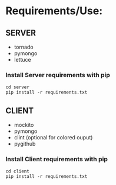 # Requirements/Use:

## SERVER
 * tornado
 * pymongo
 * lettuce

### Install Server requirements with pip

    cd server
    pip install -r requirements.txt

## CLIENT
 * mockito
 * pymongo
 * clint (optional for colored ouput)
 * pygithub

### Install Client requirements with pip

    cd client
    pip install -r requirements.txt
